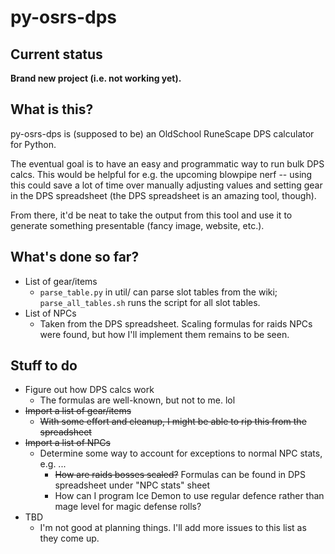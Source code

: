 # py-osrs-dps

## Current status

**Brand new project (i.e. not working yet).**

## What is this?

py-osrs-dps is (supposed to be) an OldSchool RuneScape DPS calculator for
Python.

The eventual goal is to have an easy and programmatic way to run bulk DPS calcs.
This would be helpful for e.g. the upcoming blowpipe nerf -- using this could
save a lot of time over manually adjusting values and setting gear in the DPS
spreadsheet (the DPS spreadsheet is an amazing tool, though).

From there, it'd be neat to take the output from this tool and use it to
generate something presentable (fancy image, website, etc.).

## What's done so far?

- List of gear/items
  - `parse_table.py` in util/ can parse slot tables from the wiki;
    `parse_all_tables.sh` runs the script for all slot tables.
- List of NPCs
  - Taken from the DPS spreadsheet. Scaling formulas for raids NPCs were found,
    but how I'll implement them remains to be seen.

## Stuff to do

- Figure out how DPS calcs work
  - The formulas are well-known, but not to me. lol
- ~~Import a list of gear/items~~
  - ~~With some effort and cleanup, I might be able to rip this from the
    spreadsheet~~
- ~~Import a list of NPCs~~
  - Determine some way to account for exceptions to normal NPC stats, e.g. ...
    - ~~How are raids bosses scaled?~~ Formulas can be found in DPS spreadsheet
      under "NPC stats" sheet
    - How can I program Ice Demon to use regular defence rather than mage level
      for magic defense rolls?
- TBD
  - I'm not good at planning things. I'll add more issues to this list as they
    come up.
